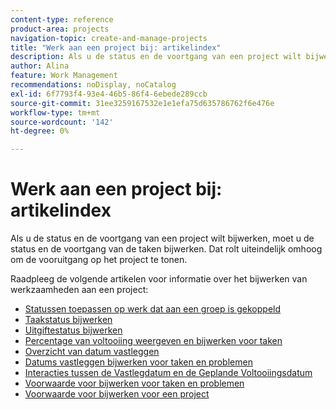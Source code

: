 ```yaml
---
content-type: reference
product-area: projects
navigation-topic: create-and-manage-projects
title: "Werk aan een project bij: artikelindex"
description: Als u de status en de voortgang van een project wilt bijwerken, moet u de status en de voortgang van de taken bijwerken. Dat rolt uiteindelijk omhoog om de vooruitgang op het project te tonen.
author: Alina
feature: Work Management
recommendations: noDisplay, noCatalog
exl-id: 6f7793f4-93e4-46b5-86f4-6ebede289ccb
source-git-commit: 31ee3259167532e1e1efa75d635786762f6e476e
workflow-type: tm+mt
source-wordcount: '142'
ht-degree: 0%

---
```


# Werk aan een project bij: artikelindex

<!--Audited: 01/2024-->

Als u de status en de voortgang van een project wilt bijwerken, moet u de status en de voortgang van de taken bijwerken. Dat rolt uiteindelijk omhoog om de vooruitgang op het project te tonen.

Raadpleeg de volgende artikelen voor informatie over het bijwerken van werkzaamheden aan een project:

* [Statussen toepassen op werk dat aan een groep is gekoppeld](../../../manage-work/projects/updating-work-in-a-project/apply-custom-status-work-assigned-to-group.md)
* [Taakstatus bijwerken](../../../manage-work/projects/updating-work-in-a-project/update-task-status.md)
* [Uitgiftestatus bijwerken](../../../manage-work/projects/updating-work-in-a-project/update-issue-status.md)
* [Percentage van voltooiing weergeven en bijwerken voor taken](../../../manage-work/projects/updating-work-in-a-project/view-update-percent-complete-for-tasks.md)
* [Overzicht van datum vastleggen](../../../manage-work/projects/updating-work-in-a-project/overview-of-commit-dates.md)
* [Datums vastleggen bijwerken voor taken en problemen](../../../manage-work/projects/updating-work-in-a-project/update-commit-date-on-tasks-and-issues.md)
* [Interacties tussen de Vastlegdatum en de Geplande Voltooiingsdatum](../../../manage-work/projects/updating-work-in-a-project/interactions-between-commit-and-planned-completion-dates.md)
* [Voorwaarde voor bijwerken voor taken en problemen](../../../manage-work/projects/updating-work-in-a-project/update-condition-for-tasks-and-issues.md)
* [Voorwaarde voor bijwerken voor een project](../../../manage-work/projects/updating-work-in-a-project/update-condition-on-project.md)
